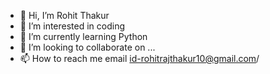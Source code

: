 - 👋 Hi, I’m Rohit Thakur
- 👀 I’m interested in coding
- 🌱 I’m currently learning Python
- 💞️ I’m looking to collaborate on ...
- 📫 How to reach me email id-rohitrajthakur10@gmail.com/

<!---
rohit8450/rohit8450 is a ✨ special ✨ repository because its `README.md` (this file) appears on your GitHub profile.
You can click the Preview link to take a look at your changes.
--->
